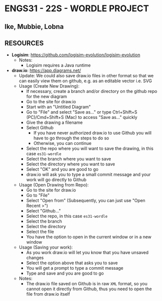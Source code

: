 ﻿# ENGS31 - 22S - WORDLE PROJECT

## Ike, Mubbie, Lobna

## RESOURCES

- **Logisim**: https://github.com/logisim-evolution/logisim-evolution
  - Notes: 
    - Logisim requires a Java runtime
- **draw.io**: https://app.diagrams.net/
  - Update: We could also save draw.io files in other format so that we can easily view them on github, e.g. as an editable vector i.e. SVG
  - Usage (Create New Drawing):
    - If necessary, create a branch and/or directory on the github repo for the new diagram
    - Go to the site for draw.io
    - Start with an "Untitled Diagram"
    - Go to "File" and select "Save as..." or type Ctrl+Shift+S (PC)/Cmd+Shift+S (Mac) to access "Save as..." quickly
    - Give the drawing a filename
    - Select Github
      - If you have never authorized draw.io to use Github you will have to go through the steps to do so
      - Otherwise, you can continue
    - Select the repo where you will want to save the drawing, in this case `es31-wordle`
    - Select the branch where you want to save
    - Select the directory where you want to save
    - Select "OK" and you are good to go
    - draw.io will ask you to type a small commit message and your work will go directly to Github
  - Usage (Open Drawing from Repo):
    - Go to the site for draw.io
    - Go to "File"
    - Select "Open from" (Subsequently, you can just use "Open Recent >")
    - Select "Github..."
    - Select the repo, in this case `es31-wordle`
    - Select the branch
    - Select the directory
    - Select the file
    - You have the option to open in the current window or in a new window
  - Usage (Saving your work):
    - As you work draw.io will let you know that you have unsaved changes
    - Select the option above that asks you to save
    - You will get a prompt to type a commit message
    - Type and save and you are good to go
  - Notes:
    - The draw.io file saved on Github is in raw `XML` format, so you cannot open it directly from Github, thus you need to open the file from draw.io itself
